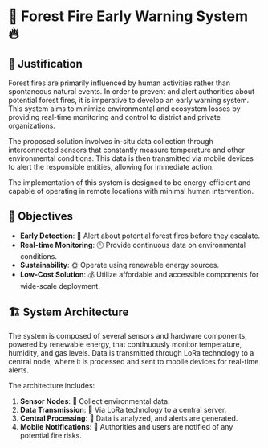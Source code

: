 # 🌲 Forest Fire Early Warning System 🔥

## 📜 Justification
Forest fires are primarily influenced by human activities rather than spontaneous natural events. In order to prevent and alert authorities about potential forest fires, it is imperative to develop an early warning system. This system aims to minimize environmental and ecosystem losses by providing real-time monitoring and control to district and private organizations.

The proposed solution involves in-situ data collection through interconnected sensors that constantly measure temperature and other environmental conditions. This data is then transmitted via mobile devices to alert the responsible entities, allowing for immediate action. 

The implementation of this system is designed to be energy-efficient and capable of operating in remote locations with minimal human intervention.

## 🎯 Objectives
- **Early Detection**: 🔔 Alert about potential forest fires before they escalate.
- **Real-time Monitoring**: 🕒 Provide continuous data on environmental conditions.
- **Sustainability**: 🌞 Operate using renewable energy sources.
- **Low-Cost Solution**: 💰 Utilize affordable and accessible components for wide-scale deployment.

## 🏗️ System Architecture
The system is composed of several sensors and hardware components, powered by renewable energy, that continuously monitor temperature, humidity, and gas levels. Data is transmitted through LoRa technology to a central node, where it is processed and sent to mobile devices for real-time alerts. 

The architecture includes:
1. **Sensor Nodes**: 📡 Collect environmental data.
2. **Data Transmission**: 🚀 Via LoRa technology to a central server.
3. **Central Processing**: 🧠 Data is analyzed, and alerts are generated.
4. **Mobile Notifications**: 📱 Authorities and users are notified of any potential fire risks.
